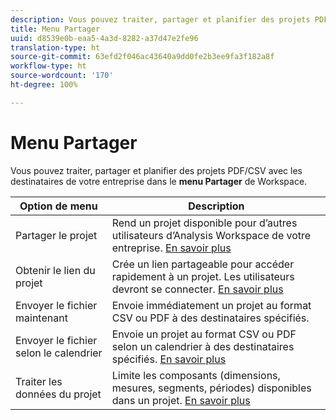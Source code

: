 ```yaml
---
description: Vous pouvez traiter, partager et planifier des projets PDF/CSV avec les destinataires de votre entreprise.
title: Menu Partager
uuid: d8539e0b-eaa5-4a3d-8282-a37d47e2fe96
translation-type: ht
source-git-commit: 63efd2f046ac43640a9dd0fe2b3ee9fa3f182a8f
workflow-type: ht
source-wordcount: '170'
ht-degree: 100%

---
```



# Menu Partager

Vous pouvez traiter, partager et planifier des projets PDF/CSV avec les destinataires de votre entreprise dans le **menu Partager** de Workspace.

| Option de menu | Description |
|---|---|
| Partager le projet | Rend un projet disponible pour d’autres utilisateurs d’Analysis Workspace de votre entreprise. [En savoir plus](https://docs.adobe.com/content/help/fr-FR/analytics/analyze/analysis-workspace/curate-share/share-projects.html) |
| Obtenir le lien du projet | Crée un lien partageable pour accéder rapidement à un projet. Les utilisateurs devront se connecter. [En savoir plus](https://docs.adobe.com/content/help/fr-FR/analytics/analyze/analysis-workspace/curate-share/shareable-links.html) |
| Envoyer le fichier maintenant | Envoie immédiatement un projet au format CSV ou PDF à des destinataires spécifiés. |
| Envoyer le fichier selon le calendrier | Envoie un projet au format CSV ou PDF selon un calendrier à des destinataires spécifiés. [En savoir plus](https://docs.adobe.com/content/help/fr-FR/analytics/analyze/analysis-workspace/curate-share/t-schedule-report.html) |
| Traiter les données du projet | Limite les composants (dimensions, mesures, segments, périodes) disponibles dans un projet. [En savoir plus](https://docs.adobe.com/content/help/fr-FR/analytics/analyze/analysis-workspace/curate-share/curate.html) |
